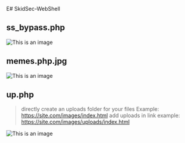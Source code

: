 E# SkidSec-WebShell

## ss_bypass.php

![This is an image](https://d.top4top.io/p_2386rdbv70.png)

## memes.php.jpg



![This is an image](https://a.top4top.io/p_2376bfbez0.png)

## up.php

> directly create an uploads folder for your files
>  Example: https://site.com/images/index.html
>  add uploads in link example: https://site.com/images/uploads/index.html

![This is an image](https://c.top4top.io/p_2376yx8tw0.png)
